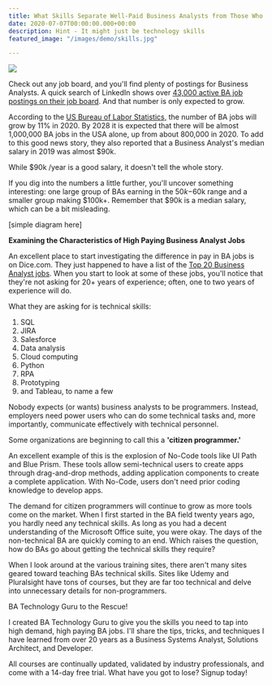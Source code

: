 ```yaml
---
title: What Skills Separate Well-Paid Business Analysts from Those Who Struggle?
date: 2020-07-07T00:00:00.000+00:00
description: Hint - It might just be technology skills
featured_image: "/images/demo/skills.jpg"

---
```

![](/images/demo/demo-landscape.jpg)

Check out any job board, and you'll find plenty of postings for Business Analysts. A quick search of LinkedIn shows over [43,000 active BA job postings on their job board](https://www.linkedin.com/jobs/search/?geoId=103644278&keywords=Business%20Analyst&location=United%20States). And that number is only expected to grow.

According to the [US Bureau of Labor Statistics,](https://www.bls.gov/ooh/business-and-financial/management-analysts.htm) the number of BA jobs will grow by 11% in 2020. By 2028 it is expected that there will be almost 1,000,000 BA jobs in the USA alone, up from about 800,000 in 2020. To add to this good news story, they also reported that a Business Analyst's median salary in 2019 was almost $90k.

While $90k /year is a good salary, it doesn't tell the whole story.

If you dig into the numbers a little further, you'll uncover something interesting: one large group of BAs earning in the $50k-$60k range and a smaller group making $100k+. Remember that $90k is a median salary, which can be a bit misleading.

\[simple diagram here\]

**Examining the Characteristics of High Paying Business Analyst Jobs**

An excellent place to start investigating the difference in pay in BA jobs is on Dice.com. They just happened to have a list of the [Top 20 Business Analyst jobs](https://www.dice.com/jobs/q-Business+Analyst-jobs). When you start to look at some of these jobs, you'll notice that they're not asking for 20+ years of experience; often, one to two years of experience will do.

What they are asking for is technical skills:

1. SQL
2. JIRA
3. Salesforce
4. Data analysis
5. Cloud computing
6. Python
7. RPA
8. Prototyping
9. and Tableau, to name a few

Nobody expects (or wants) business analysts to be programmers. Instead, employers need power users who can do some technical tasks and, more importantly, communicate effectively with technical personnel.

Some organizations are beginning to call this a **'citizen programmer.'**

An excellent example of this is the explosion of No-Code tools like UI Path and Blue Prism. These tools allow semi-technical users to create apps through drag-and-drop methods, adding application components to create a complete application. With No-Code, users don't need prior coding knowledge to develop apps.

The demand for citizen programmers will continue to grow as more tools come on the market. When I first started in the BA field twenty years ago, you hardly need any technical skills. As long as you had a decent understanding of the Microsoft Office suite, you were okay. The days of the non-technical BA are quickly coming to an end. Which raises the question, how do BAs go about getting the technical skills they require?

When I look around at the various training sites, there aren't many sites geared toward teaching BAs technical skills. Sites like Udemy and Pluralsight have tons of courses, but they are far too technical and delve into unnecessary details for non-programmers.

BA Technology Guru to the Rescue!

I created BA Technology Guru to give you the skills you need to tap into high demand, high paying BA jobs. I'll share the tips, tricks, and techniques I have learned from over 20 years as a Business Systems Analyst, Solutions Architect, and Developer.

All courses are continually updated, validated by industry professionals, and come with a 14-day free trial. What have you got to lose? Signup today!
